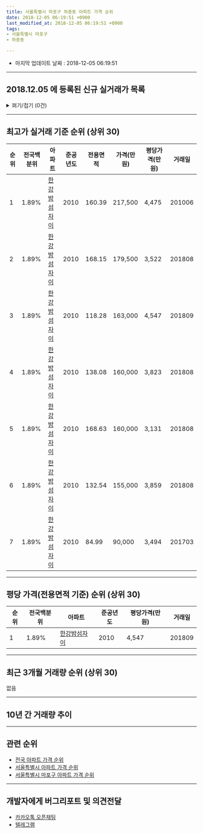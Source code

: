 ```yaml
---
title: 서울특별시 마포구 하중동 아파트 가격 순위
date: 2018-12-05 06:19:51 +0900
last_modified_at: 2018-12-05 06:19:51 +0900
tags:
- 서울특별시 마포구
- 하중동

---
```


* 마지막 업데이트 날짜 : 2018-12-05 06:19:51

---

## 2018.12.05 에 등록된 신규 실거래가 목록

<details>
<summary>펴기/접기 (0건)</summary>
<div markdown="1">

|아파트|전국백분위|준공년도|전용면적|가격(만원)|평당가격(만원)|거래일|
|---|---|---|---|---|---|---|
|없음|||||||


</div>
</details>

---

## 최고가 실거래 기준 순위 (상위 30)


|순위|전국백분위|아파트|준공년도|전용면적|가격(만원)|평당가격(만원)|거래일|
|---|---|---|---|---|---|---|---|
|1|1.89%|[한강밤섬자이](https://search.naver.com/search.naver?query=%EC%84%9C%EC%9A%B8%ED%8A%B9%EB%B3%84%EC%8B%9C+%EB%A7%88%ED%8F%AC%EA%B5%AC+%ED%95%98%EC%A4%91%EB%8F%99+%ED%95%9C%EA%B0%95%EB%B0%A4%EC%84%AC%EC%9E%90%EC%9D%B4)|2010|160.39|217,500|4,475|201006|
|2|1.89%|[한강밤섬자이](https://search.naver.com/search.naver?query=%EC%84%9C%EC%9A%B8%ED%8A%B9%EB%B3%84%EC%8B%9C+%EB%A7%88%ED%8F%AC%EA%B5%AC+%ED%95%98%EC%A4%91%EB%8F%99+%ED%95%9C%EA%B0%95%EB%B0%A4%EC%84%AC%EC%9E%90%EC%9D%B4)|2010|168.15|179,500|3,522|201808|
|3|1.89%|[한강밤섬자이](https://search.naver.com/search.naver?query=%EC%84%9C%EC%9A%B8%ED%8A%B9%EB%B3%84%EC%8B%9C+%EB%A7%88%ED%8F%AC%EA%B5%AC+%ED%95%98%EC%A4%91%EB%8F%99+%ED%95%9C%EA%B0%95%EB%B0%A4%EC%84%AC%EC%9E%90%EC%9D%B4)|2010|118.28|163,000|4,547|201809|
|4|1.89%|[한강밤섬자이](https://search.naver.com/search.naver?query=%EC%84%9C%EC%9A%B8%ED%8A%B9%EB%B3%84%EC%8B%9C+%EB%A7%88%ED%8F%AC%EA%B5%AC+%ED%95%98%EC%A4%91%EB%8F%99+%ED%95%9C%EA%B0%95%EB%B0%A4%EC%84%AC%EC%9E%90%EC%9D%B4)|2010|138.08|160,000|3,823|201808|
|5|1.89%|[한강밤섬자이](https://search.naver.com/search.naver?query=%EC%84%9C%EC%9A%B8%ED%8A%B9%EB%B3%84%EC%8B%9C+%EB%A7%88%ED%8F%AC%EA%B5%AC+%ED%95%98%EC%A4%91%EB%8F%99+%ED%95%9C%EA%B0%95%EB%B0%A4%EC%84%AC%EC%9E%90%EC%9D%B4)|2010|168.63|160,000|3,131|201808|
|6|1.89%|[한강밤섬자이](https://search.naver.com/search.naver?query=%EC%84%9C%EC%9A%B8%ED%8A%B9%EB%B3%84%EC%8B%9C+%EB%A7%88%ED%8F%AC%EA%B5%AC+%ED%95%98%EC%A4%91%EB%8F%99+%ED%95%9C%EA%B0%95%EB%B0%A4%EC%84%AC%EC%9E%90%EC%9D%B4)|2010|132.54|155,000|3,859|201808|
|7|1.89%|[한강밤섬자이](https://search.naver.com/search.naver?query=%EC%84%9C%EC%9A%B8%ED%8A%B9%EB%B3%84%EC%8B%9C+%EB%A7%88%ED%8F%AC%EA%B5%AC+%ED%95%98%EC%A4%91%EB%8F%99+%ED%95%9C%EA%B0%95%EB%B0%A4%EC%84%AC%EC%9E%90%EC%9D%B4)|2010|84.99|90,000|3,494|201703|


---

## 평당 가격(전용면적 기준) 순위 (상위 30)


|순위|전국백분위|아파트|준공년도|평당가격(만원)|거래일|
|---|---|---|---|---|---|
|1|1.89%|[한강밤섬자이](https://search.naver.com/search.naver?query=%EC%84%9C%EC%9A%B8%ED%8A%B9%EB%B3%84%EC%8B%9C+%EB%A7%88%ED%8F%AC%EA%B5%AC+%ED%95%98%EC%A4%91%EB%8F%99+%ED%95%9C%EA%B0%95%EB%B0%A4%EC%84%AC%EC%9E%90%EC%9D%B4)|2010|4,547|201809|


---

## 최근 3개월 거래량 순위 (상위 30)

없음

---

## 10년 간 거래량 추이


<div style="width:100%;">
    <canvas id="deal_progress" height="250"></canvas>
</div>

<script>
new Chart(document.getElementById("deal_progress"), {
    type: 'line',
    data: {
        labels: ['200812','200901','200902','200903','200904','200905','200906','200907','200908','200909','200910','200911','200912','201001','201002','201003','201004','201005','201006','201007','201008','201009','201010','201011','201012','201101','201102','201103','201104','201105','201106','201107','201108','201109','201110','201111','201112','201201','201202','201203','201204','201205','201206','201207','201208','201209','201210','201211','201212','201301','201302','201303','201304','201305','201306','201307','201308','201309','201310','201311','201312','201401','201402','201403','201404','201405','201406','201407','201408','201409','201410','201411','201412','201501','201502','201503','201504','201505','201506','201507','201508','201509','201510','201511','201512','201601','201602','201603','201604','201605','201606','201607','201608','201609','201610','201611','201612','201701','201702','201703','201704','201705','201706','201707','201708','201709','201710','201711','201712','201801','201802','201803','201804','201805','201806','201807','201808','201809','201810','201811','201812'],
        datasets: [{
            label: '실거래 수',
            pointRadius: 1,
            data: [0, 0, 0, 0, 0, 0, 0, 0, 0, 0, 0, 0, 0, 0, 0, 0, 1, 0, 1, 0, 1, 0, 0, 0, 1, 0, 0, 0, 0, 1, 0, 40, 1, 0, 2, 1, 2, 0, 0, 1, 3, 5, 1, 1, 1, 0, 2, 0, 1, 0, 2, 0, 3, 3, 1, 1, 2, 0, 0, 1, 0, 5, 4, 2, 0, 0, 1, 2, 1, 1, 2, 3, 1, 1, 1, 2, 5, 3, 3, 4, 1, 9, 3, 4, 2, 1, 1, 1, 5, 3, 0, 2, 3, 7, 9, 2, 0, 2, 0, 3, 2, 4, 4, 3, 3, 2, 1, 5, 3, 12, 7, 8, 2, 2, 2, 2, 16, 8, 0, 0, 0],
            borderColor: "rgba(255, 201, 14, 1)",
            backgroundColor: "rgba(255, 201, 14, 0.5)",
            fill: true,
        }]
    },
    options: {
        responsive: true,
        title: {
            display: true,
            text: '10년간 거래량 추이'
        },
        tooltips: {
            mode: 'index',
            intersect: false,
        },
        hover: {
            mode: 'nearest',
            intersect: true
        },
        scales: {
            xAxes: [{
                display: true,
                scaleLabel: {
                    display: true,
                    labelString: '년/월'
                }
            }],
            yAxes: [{
                display: true,
                ticks: {
                    suggestedMin: 0,
                },
                scaleLabel: {
                    display: true,
                    labelString: '실거래 수'
                }
            }]
        }
    }
});

</script>


---

## 관련 순위

- [전국 아파트 가격 순위](https://inasie.github.io/apt-ranking/전국)
- [서울특별시 아파트 가격 순위](https://inasie.github.io/apt-ranking/서울특별시)
- [서울특별시 마포구 아파트 가격 순위](https://inasie.github.io/apt-ranking/서울특별시-마포구)


---

## 개발자에게 버그리포트 및 의견전달

- [카카오톡 오픈채팅](https://open.kakao.com/o/gLJUAP4)
- [텔레그램](https://t.me/inasie)

